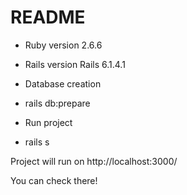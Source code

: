 # README

* Ruby version 2.6.6
* Rails version Rails 6.1.4.1

* Database creation
- rails db:prepare

* Run project
- rails s

Project will run on http://localhost:3000/

You can check there!